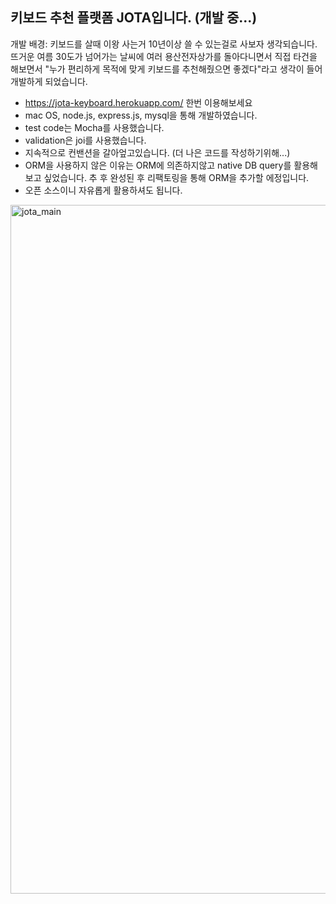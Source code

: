 키보드 추천 플랫폼 JOTA입니다. (개발 중...)
-------------
개발 배경: 키보드를 살때 이왕 사는거 10년이상 쓸 수 있는걸로 사보자 생각되습니다. 뜨거운 여름 30도가 넘어가는 날씨에 여러 용산전자상가를 돌아다니면서 직접 타건을 해보면서 "누가 편리하게 목적에 맞게 키보드를 추천해줬으면 좋겠다"라고 생각이 들어 개발하게 되었습니다.
* https://jota-keyboard.herokuapp.com/ 한번 이용해보세요
* mac OS, node.js, express.js, mysql을 통해 개발하였습니다.
* test code는 Mocha를 사용했습니다.
* validation은 joi를 사용했습니다.
* 지속적으로 컨밴션을 갈아엎고있습니다. (더 나은 코드를 작성하기위해...)
* ORM을 사용하지 않은 이유는 ORM에 의존하지않고 native DB query를 활용해보고 싶었습니다. 추 후 완성된 후 리팩토링을 통해 ORM을 추가할 에정입니다.
* 오픈 소스이니 자유롭게 활용하셔도 됩니다.


<img width="1102" alt="jota_main" src="https://user-images.githubusercontent.com/19837507/132040692-5744f77d-b95b-487e-98bc-573ed89bfa2c.png">





